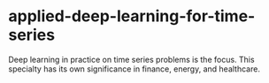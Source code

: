 # applied-deep-learning-for-time-series
Deep learning in practice on time series problems is the focus. This specialty has its own significance in finance, energy, and healthcare.
